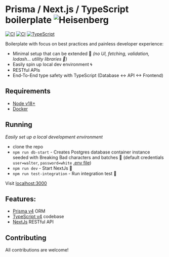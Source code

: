 # Prisma / Next.js / TypeScript boilerplate ![Heisenberg](misc/heisenberg.png)

[![CI][build-badge]][build-url]
[![CI][test-be-integration-badge]][test-be-integration-url]
[![TypeScript][typescript-badge]][typescript-url]

Boilerplate with focus on best practices and painless developer experience:

- Minimal setup that can be extended 🔧 _(no UI, fetching, validation, lodash... utility libraries 🎉)_
- Easily spin up local dev environment 🌀
- RESTful APIs
- End-To-End type safety with TypeScript (Database <-> API <-> Frontend)

## Requirements

- [Node v18+](https://nodejs.org/)
- [Docker](https://www.docker.com/)

## Running

_Easily set up a local development environment_

- clone the repo
- `npm run db-start` - Creates Postgres database container instance seeded with Breaking Bad characters and batches 💊 (default credentials `user=walter`, `password=white` [.env file](./envs/dev.env))
- `npm run dev` - Start NextJs 🚀
- `npm run test-integration` - Run integration test 🧪

Visit [localhost:3000](http://localhost:3000/)

## Features:

- [Prisma v4](https://www.prisma.io/) ORM
- [TypeScript v4](https://github.com/microsoft/TypeScript) codebase
- [NextJs](https://github.com/vercel/next.js) RESTful API

## Contributing

All contributions are welcome!

[build-badge]: https://github.com/mkosir/prisma-next-typescript-boilerplate/actions/workflows/build.yml/badge.svg
[build-url]: https://github.com/mkosir/prisma-next-typescript-boilerplate/actions/workflows/build.yml
[test-be-integration-badge]: https://github.com/mkosir/prisma-next-typescript-boilerplate/actions/workflows/test-be-integration.yml/badge.svg
[test-be-integration-url]: https://github.com/mkosir/prisma-next-typescript-boilerplate/actions/workflows/test-be-integration.yml
[typescript-badge]: https://badges.frapsoft.com/typescript/code/typescript.svg?v=101
[typescript-url]: https://github.com/microsoft/TypeScript
